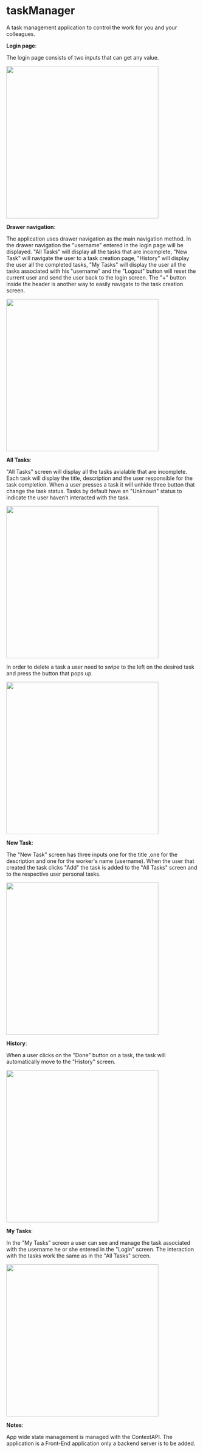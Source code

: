 # taskManager

A task management application to control the work for you and your colleagues.

**Login page**:

The login page consists of two inputs that can get any value.

<img src="https://user-images.githubusercontent.com/97622278/182082982-ecb49970-32f3-4c0c-9a15-8c2fee5b0f4c.PNG" width="400"/>

**Drawer navigation**: 

The application uses drawer navigation as the main navigation method.
In the drawer navigation the "username" entered in the login page will be displayed. 
"All Tasks" will display all the tasks that are incomplete, "New Task" will navigate the user to a task creation page, 
"History" will display the user all the completed tasks, "My Tasks" will display the user all the tasks associated with his "username" and the "Logout" button will reset the current user and send the user back to the login screen.
The "+" button inside the header is another way to easily navigate to the task creation screen.

<img src="https://user-images.githubusercontent.com/97622278/182083153-c6ac187a-a6e5-44af-8e89-b3c2a221fc71.PNG" width="400"/>

**All Tasks**: 

"All Tasks" screen will display all the tasks avialable that are incomplete. 
Each task will display the title, description and the user responsible for the task completion. 
When a user presses a task it will unhide three button that change the task status. 
Tasks by default have an "Unknown" status to indicate the user haven't interacted with the task.

<img src="https://user-images.githubusercontent.com/97622278/182083778-8c6dd1bf-fb00-4e51-94ab-4f9a0fe3ff78.PNG" width="400"/>

In order to delete a task a user need to swipe to the left on the desired task and press the button that pops up.

<img src="https://user-images.githubusercontent.com/97622278/182084201-33176bc8-fbda-4b51-8809-4cec18868479.PNG" width="400"/>

**New Task**: 

The "New Task" screen has three inputs one for the title ,one for the description and one for the worker's name (username).
When the user that created the task clicks "Add" the task is added to the "All Tasks" screen and to the respective user personal tasks.

<img src="https://user-images.githubusercontent.com/97622278/182084615-bd68e726-a8f5-4637-a166-b3d5894d48e9.PNG" width="400"/>

**History**:

When a user clicks on the "Done" button on a task, the task will automatically move to the "History" screen.

<img src="https://user-images.githubusercontent.com/97622278/182084797-167a96ab-6a32-49a9-8889-fd09ffd23263.PNG" width="400"/>

**My Tasks**: 

In the "My Tasks" screen a user can see and manage the task associated with the username he or she entered in the "Login" screen. 
The interaction with the tasks work the same as in the "All Tasks" screen.

<img src="https://user-images.githubusercontent.com/97622278/182085677-cc6aba6b-8f0d-4a9b-9b04-50da45de69bc.PNG" width="400"/>

**Notes**: 

App wide state management is managed with the ContextAPI.
The application is a Front-End application only a backend server is to be added.








